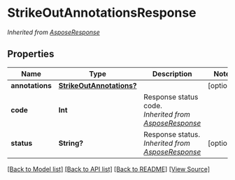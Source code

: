 # StrikeOutAnnotationsResponse


*Inherited from [AsposeResponse](AsposeResponse.md)*
## Properties
Name | Type | Description | Notes
------------ | ------------- | ------------- | -------------
**annotations** | [**StrikeOutAnnotations?**](StrikeOutAnnotations.md) |  | [optional]
**code** | **Int** | Response status code.<br />*Inherited from [AsposeResponse](AsposeResponse.md)* | 
**status** | **String?** | Response status.<br />*Inherited from [AsposeResponse](AsposeResponse.md)* | [optional]

[[Back to Model list]](../README.md#documentation-for-models) [[Back to API list]](../README.md#documentation-for-api-endpoints) [[Back to README]](../README.md) [[View Source]](../AsposePdfCloud/Models/StrikeOutAnnotationsResponse.swift)

